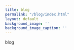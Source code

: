 ```yaml
---
title: blog
permalink: "/blog/index.html"
layout: default
background_image: ''
background_image_caption: ''
---
```


blog